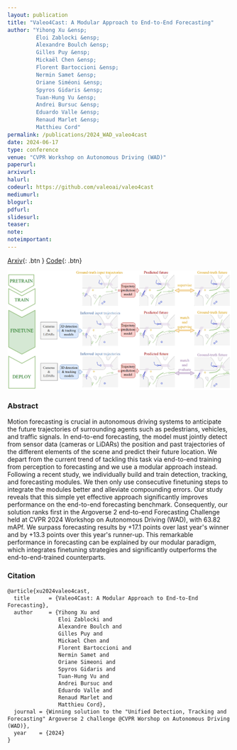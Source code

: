 ```yaml
---
layout: publication
title: "Valeo4Cast: A Modular Approach to End-to-End Forecasting"
author: "Yihong Xu &ensp; 
         Éloi Zablocki &ensp;
         Alexandre Boulch &ensp;
         Gilles Puy &ensp;
         Mickaël Chen &ensp;
         Florent Bartoccioni &ensp;
         Nermin Samet &ensp;
         Oriane Siméoni &ensp;
         Spyros Gidaris &ensp;
         Tuan-Hung Vu &ensp;
         Andrei Bursuc &ensp;
         Eduardo Valle &ensp;
         Renaud Marlet &ensp;
         Matthieu Cord"
permalink: /publications/2024_WAD_valeo4cast
date: 2024-06-17
type: conference
venue: "CVPR Workshop on Autonomous Driving (WAD)"
paperurl: 
arxivurl:
halurl: 
codeurl: https://github.com/valeoai/valeo4cast
mediumurl: 
blogurl: 
pdfurl: 
slidesurl: 
teaser:
note:
noteimportant: 
---
```


[Arxiv](https://arxiv.org/abs/2406.08113){: .btn }
[Code](https://github.com/valeoai/valeo4cast){: .btn}

![Valeo4Cast teaser](/images/publications/2024_CVPR_WAD_valeo4cast/teaser.png)

### Abstract

Motion forecasting is crucial in autonomous driving systems to anticipate the future trajectories of surrounding agents such as pedestrians, vehicles, and traffic signals. In end-to-end forecasting, the model must jointly detect from sensor data (cameras or LiDARs) the position and past trajectories of the different elements of the scene and predict their future location. We depart from the current trend of tackling this task via end-to-end training from perception to forecasting and we use a modular approach instead. Following a recent study, we individually build and train detection, tracking, and forecasting modules. We then only use consecutive finetuning steps to integrate the modules better and alleviate compounding errors. Our study reveals that this simple yet effective approach significantly improves performance on the end-to-end forecasting benchmark. Consequently, our solution ranks first in the Argoverse 2 end-to-end Forecasting Challenge held at CVPR 2024 Workshop on Autonomous Driving (WAD), with 63.82 mAPf. We surpass forecasting results by +17.1 points over last year's winner and by +13.3 points over this year's runner-up. This remarkable performance in forecasting can be explained by our modular paradigm, which integrates finetuning strategies and significantly outperforms the end-to-end-trained counterparts.

### Citation


```
@article{xu2024valeo4cast,
  title      = {Valeo4Cast: A Modular Approach to End-to-End Forecasting},
  author     = {Yihong Xu and
                Eloi Zablocki and
                Alexandre Boulch and
                Gilles Puy and
                Mickael Chen and
                Florent Bartoccioni and
                Nermin Samet and
                Oriane Simeoni and
                Spyros Gidaris and
                Tuan-Hung Vu and
                Andrei Bursuc and
                Eduardo Valle and
                Renaud Marlet and
                Matthieu Cord},
  journal = {Winning solution to the "Unified Detection, Tracking and Forecasting" Argoverse 2 challenge @CVPR Worshop on Autonomous Driving (WAD)},
  year    = {2024}
}
```